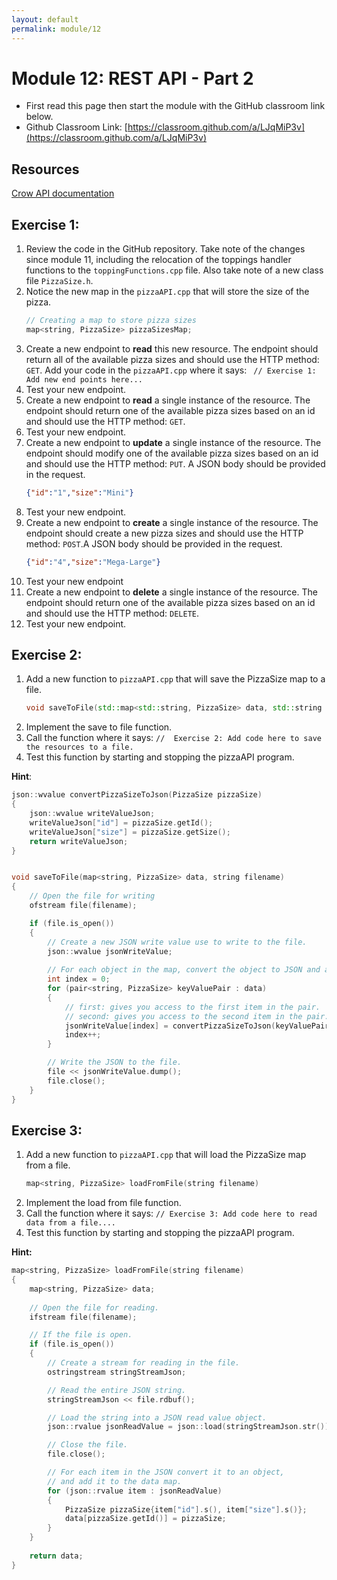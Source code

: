 ```yaml
---
layout: default
permalink: module/12
---
```


# Module 12: REST API - Part 2

* First read this page then start the module with the GitHub classroom link below.
* Github Classroom Link: [https://classroom.github.com/a/LJqMiP3v](https://classroom.github.com/a/LJqMiP3v)

## Resources

[Crow API documentation](https://crowcpp.org/master/reference/annotated.html)


## Exercise 1: 

1. Review the code in the GitHub repository. Take note of the changes since module 11, including the relocation of the toppings handler functions to the `toppingFunctions.cpp` file. Also take note of a new class file `PizzaSize.h`.
2. Notice the new map in the `pizzaAPI.cpp` that will store the size of the pizza.
    ```c++
    // Creating a map to store pizza sizes
    map<string, PizzaSize> pizzaSizesMap;
    ```
3. Create a new endpoint to __read__ this new resource. The endpoint should return all of the available pizza sizes and should use the HTTP method: `GET`. Add your code in the `pizzaAPI.cpp` where it says: ` // Exercise 1: Add new end points here...`
4. Test your new endpoint.
5. Create a new endpoint to __read__ a single instance of the resource. The endpoint should return one of the available pizza sizes based on an id and should use the HTTP method: `GET`.
6. Test your new endpoint.
7. Create a new endpoint to __update__ a single instance of the resource. The endpoint should modify one of the available pizza sizes based on an id and should use the HTTP method: `PUT`. A JSON body should be provided in the request.
    ```json
    {"id":"1","size":"Mini"}
    ```
8. Test your new endpoint.
9. Create a new endpoint to __create__ a single instance of the resource. The endpoint should create a new pizza sizes and should use the HTTP method: `POST`.A JSON body should be provided in the request.
    ```json
    {"id":"4","size":"Mega-Large"}
    ```
10. Test your new endpoint
11. Create a new endpoint to __delete__ a single instance of the resource. The endpoint should return one of the available pizza sizes based on an id and should use the HTTP method: `DELETE`.
12. Test your new endpoint.


## Exercise 2: 
1. Add a new function to `pizzaAPI.cpp` that will save the PizzaSize map to a file. 
    ```c++
    void saveToFile(std::map<std::string, PizzaSize> data, std::string filename)
    ```
2. Implement the save to file function.
3. Call the function where it says: `//  Exercise 2: Add code here to save the resources to a file.`
4. Test this function by starting and stopping the pizzaAPI program.

__Hint__:
```c++
json::wvalue convertPizzaSizeToJson(PizzaSize pizzaSize) 
{
    json::wvalue writeValueJson;
    writeValueJson["id"] = pizzaSize.getId();
    writeValueJson["size"] = pizzaSize.getSize();
    return writeValueJson;
}


void saveToFile(map<string, PizzaSize> data, string filename)  
{
    // Open the file for writing
    ofstream file(filename);

    if (file.is_open()) 
    {
        // Create a new JSON write value use to write to the file.
        json::wvalue jsonWriteValue;
        
        // For each object in the map, convert the object to JSON and add to the write value.
        int index = 0;
        for (pair<string, PizzaSize> keyValuePair : data)
        {
            // first: gives you access to the first item in the pair.
            // second: gives you access to the second item in the pair.
            jsonWriteValue[index] = convertPizzaSizeToJson(keyValuePair.second);
            index++;
        }

        // Write the JSON to the file.
        file << jsonWriteValue.dump();
        file.close();
    }
}
```



## Exercise 3: 
1. Add a new function to `pizzaAPI.cpp` that will load the PizzaSize map from a file. 
    ```c++
    map<string, PizzaSize> loadFromFile(string filename)
    ```
2. Implement the load from file function.
3. Call the function where it says: `// Exercise 3: Add code here to read data from a file....`
4. Test this function by starting and stopping the pizzaAPI program.


__Hint:__
```c++
map<string, PizzaSize> loadFromFile(string filename) 
{
    map<string, PizzaSize> data;
    
    // Open the file for reading.
    ifstream file(filename);

    // If the file is open. 
    if (file.is_open()) 
    {      
        // Create a stream for reading in the file.
        ostringstream stringStreamJson;

        // Read the entire JSON string.
        stringStreamJson << file.rdbuf();

        // Load the string into a JSON read value object.
        json::rvalue jsonReadValue = json::load(stringStreamJson.str());

        // Close the file.
        file.close();

        // For each item in the JSON convert it to an object, 
        // and add it to the data map.
        for (json::rvalue item : jsonReadValue) 
        {
            PizzaSize pizzaSize{item["id"].s(), item["size"].s()};
            data[pizzaSize.getId()] = pizzaSize;
        }
    }
    
    return data;
}
```









